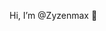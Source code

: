  Hi, I’m @Zyzenmax 👋

 

<!---
Zyzenmax/Zyzenmax is a ✨ special ✨ repository because its `README.md` (this file) appears on your GitHub profile.
You can click the Preview link to take a look at your changes.
--->
